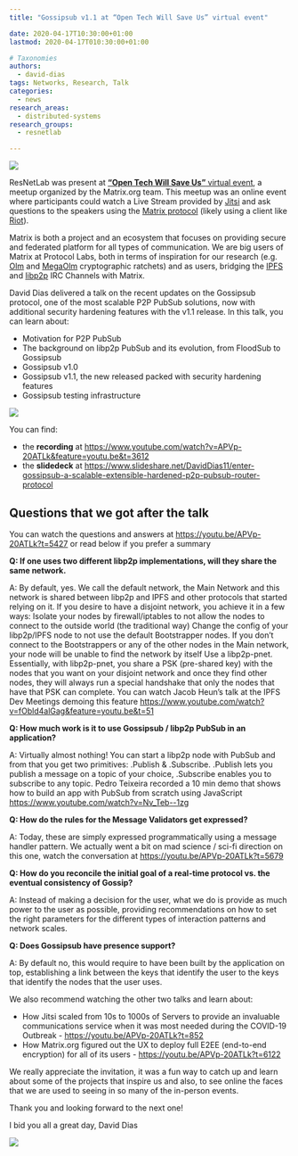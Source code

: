 ```yaml
---
title: "Gossipsub v1.1 at “Open Tech Will Save Us” virtual event"

date: 2020-04-17T10:30:00+01:00
lastmod: 2020-04-17T010:30:00+01:00

# Taxonomies
authors:
  - david-dias
tags: Networks, Research, Talk
categories:
  - news
research_areas:
  - distributed-systems
research_groups:
  - resnetlab

---
```


![](https://matrix.org/images/open-tech-1-banner.jpg)

ResNetLab was present at [**“Open Tech Will Save Us”** virtual event](https://matrix.org/open-tech-meetup), a meetup organized by the Matrix.org team. This meetup was an online event where participants could watch a Live Stream provided by [Jitsi](https://jitsi.org) and ask questions to the speakers using the [Matrix protocol](https://matrix.org)  (likely using a client like [Riot](https://about.riot.im)).

Matrix is both a project and an ecosystem that focuses on providing secure and federated platform for all types of communication. We are big users of Matrix at Protocol Labs, both in terms of inspiration for our research (e.g. [Olm](https://gitlab.matrix.org/matrix-org/olm/blob/master/docs/olm.md) and [MegaOlm](https://gitlab.matrix.org/matrix-org/olm/blob/master/docs/megolm.md) cryptographic ratchets) and as users, bridging the [IPFS](https://riot.im/app/#/group/+ipfs:matrix.org) and [libp2p](https://riot.im/app/#/group/+libp2p:matrix.org) IRC Channels with Matrix.

David Dias delivered a talk on the recent updates on the Gossipsub protocol, one of the most scalable P2P PubSub solutions, now with additional security hardening features with the v1.1 release. In this talk, you can learn about:
- Motivation for P2P PubSub
- The background on libp2p PubSub and its evolution, from FloodSub to Gossipsub
- Gossipsub v1.0
- Gossipsub v1.1, the new released packed with security hardening features
- Gossipsub testing infrastructure

![](https://ipfs.io/ipfs/QmdbMNihqbUEfA1UktgkThQmY2m5DKqsFxDjmrMvhUr1bC)

You can find:
- the **recording** at https://www.youtube.com/watch?v=APVp-20ATLk&feature=youtu.be&t=3612
- the **slidedeck** at https://www.slideshare.net/DavidDias11/enter-gossipsub-a-scalable-extensible-hardened-p2p-pubsub-router-protocol

## Questions that we got after the talk

You can watch the questions and answers at https://youtu.be/APVp-20ATLk?t=5427 or read below if you prefer a summary

**Q: If one uses two different libp2p implementations, will they share the same network.**

A: By default, yes. We call the default network, the Main Network and this network is shared between libp2p and IPFS and other protocols that started relying on it. If you desire to have a disjoint network, you achieve it in a few ways:
Isolate your nodes by firewall/iptables to not allow the nodes to connect to the outside world (the traditional way)
Change the config of your libp2p/IPFS node to not use the default Bootstrapper nodes. If you don’t connect to the Bootstrappers or any of the other nodes in the Main network, your node will be unable to find the network by itself
Use a libp2p-pnet. Essentially, with libp2p-pnet, you share a PSK (pre-shared key) with the nodes that you want on your disjoint network and once they find other nodes, they will always run a special handshake that only the nodes that have that PSK can complete. You can watch Jacob Heun’s talk at the IPFS Dev Meetings demoing this feature https://www.youtube.com/watch?v=fObld4alGag&feature=youtu.be&t=51

**Q: How much work is it to use Gossipsub / libp2p PubSub in an application?**

A: Virtually almost nothing! You can start a libp2p node with PubSub and from that you get two primitives: .Publish & .Subscribe. .Publish lets you publish a message on a topic of your choice, .Subscribe enables you to subscribe to any topic. Pedro Teixeira recorded a 10 min demo that shows how to build an app with PubSub from scratch using JavaScript https://www.youtube.com/watch?v=Nv_Teb--1zg

**Q: How do the rules for the Message Validators get expressed?**

A: Today, these are simply expressed programmatically using a message handler pattern. We actually went a bit on mad science / sci-fi direction on this one, watch the conversation at https://youtu.be/APVp-20ATLk?t=5679

**Q: How do you reconcile the initial goal of a real-time protocol vs. the eventual consistency of Gossip?**

A: Instead of making a decision for the user, what we do is provide as much power to the user as possible, providing recommendations on how to set the right parameters for the different types of interaction patterns and network scales.

**Q: Does Gossipsub have presence support?**

A: By default no, this would require to have been built by the application on top, establishing a link between the keys that identify the user to the keys that identify the nodes that the user uses.

We also recommend watching the other two talks and learn about:
- How Jitsi scaled from 10s to 1000s of Servers to provide an invaluable communications service when it was most needed during the COVID-19 Outbreak - https://youtu.be/APVp-20ATLk?t=852
- How Matrix.org figured out the UX to deploy full E2EE (end-to-end encryption) for all of its users - https://youtu.be/APVp-20ATLk?t=6122

We really appreciate the invitation, it was a fun way to catch up and learn about some of the projects that inspire us and also, to see online the faces that we are used to seeing in so many of the in-person events.

Thank you and looking forward to the next one!

I bid you all a great day,
David Dias

![](https://ipfs.io/ipfs/QmUNABVXdzKdcHD4b9qFoS1SQr58bsz3zvUeP7hg2sbLgW)
